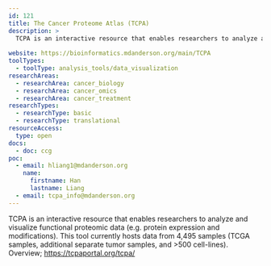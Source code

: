 ```yaml
---
id: 121
title: The Cancer Proteome Atlas (TCPA)
description: >
  TCPA is an interactive resource that enables researchers to analyze and visualize functional proteomic data (e.g. protein expression and modifications). This tool currently hosts data from 4,495 samples (TCGA samples, additional separate tumor samples, and >500 cell-lines).  
  
website: https://bioinformatics.mdanderson.org/main/TCPA
toolTypes:
  - toolType: analysis_tools/data_visualization
researchAreas:
  - researchArea: cancer_biology
  - researchArea: cancer_omics
  - researchArea: cancer_treatment
researchTypes:
  - researchType: basic
  - researchType: translational
resourceAccess:
  type: open
docs:
  - doc: ccg
poc:
  - email: hliang1@mdanderson.org
    name:
      firstname: Han
      lastname: Liang
  - email: tcpa_info@mdanderson.org
---
```

TCPA is an interactive resource that enables researchers to analyze and visualize functional proteomic data (e.g. protein expression and modifications). This tool currently hosts data from 4,495 samples (TCGA samples, additional separate tumor samples, and >500 cell-lines). Overview; https://tcpaportal.org/tcpa/
